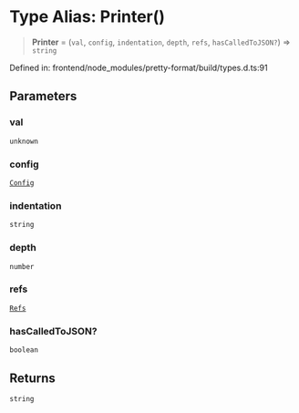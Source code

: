 # Type Alias: Printer()

> **Printer** = (`val`, `config`, `indentation`, `depth`, `refs`, `hasCalledToJSON?`) => `string`

Defined in: frontend/node\_modules/pretty-format/build/types.d.ts:91

## Parameters

### val

`unknown`

### config

[`Config`](Config.md)

### indentation

`string`

### depth

`number`

### refs

[`Refs`](Refs.md)

### hasCalledToJSON?

`boolean`

## Returns

`string`
